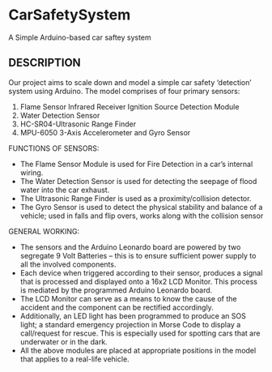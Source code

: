 # CarSafetySystem
A Simple Arduino-based car saftey system

## DESCRIPTION
Our project aims to scale down and model a simple car safety ‘detection’ system using Arduino. The model comprises of four primary sensors:
1. Flame Sensor Infrared Receiver Ignition Source Detection Module 
2. Water Detection Sensor 
3. HC-SR04-Ultrasonic Range Finder 
4. MPU-6050 3-Axis Accelerometer and Gyro Sensor

FUNCTIONS OF SENSORS:
- The Flame Sensor Module is used for Fire Detection in a car’s internal wiring.
- The Water Detection Sensor is used for detecting the seepage of flood water into the car exhaust.
- The Ultrasonic Range Finder is used as a proximity/collision detector.
- The Gyro Sensor is used to detect the physical stability and balance of a vehicle; used in falls and flip overs, works along with the collision sensor

GENERAL WORKING:
- The sensors and the Arduino Leonardo board are powered by two segregate 9 Volt Batteries – this is to ensure sufficient power supply to all the involved components. 
- Each device when triggered according to their sensor, produces a signal that is processed and displayed onto a 16x2 LCD Monitor. This process is mediated by the programmed Arduino Leonardo board.
- The LCD Monitor can serve as a means to know the cause of the accident and the component can be rectified accordingly.
- Additionally, an LED light has been programmed to produce an SOS light; a standard emergency projection in Morse Code to display a call/request for rescue. This is especially used for spotting cars that are underwater or in the dark.
- All the above modules are placed at appropriate positions in the model that applies to a real-life vehicle.
